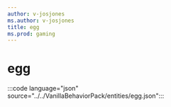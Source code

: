 ```yaml
---
author: v-josjones
ms.author: v-josjones
title: egg
ms.prod: gaming
---
```


# egg

:::code language="json" source="../../VanillaBehaviorPack/entities/egg.json":::
